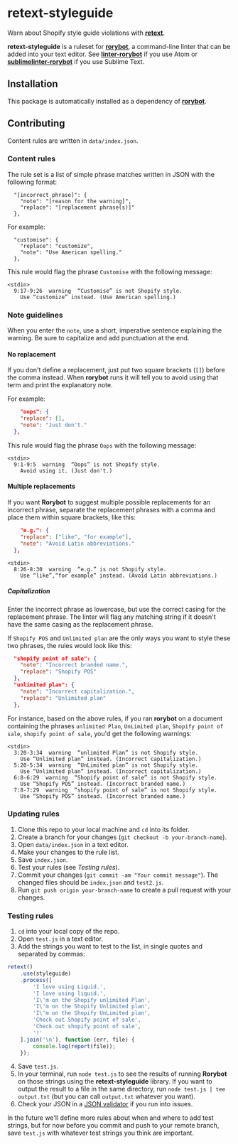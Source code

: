 # retext-styleguide

Warn about Shopify style guide violations with [**retext**](https://github.com/wooorm/retext).

**retext-styleguide** is a ruleset for [**rorybot**](https://github.com/Shopify/rorybot), a command-line linter that can be added into your text editor. See [**linter-rorybot**](https://github.com/Shopify/linter-rorybot) if you use Atom or [**sublimelinter-rorybot**](https://github.com/Shopify/sublimelinter-rorybot) if you use Sublime Text. 

## Installation

This package is automatically installed as a dependency of [**rorybot**](https://github.com/Shopify/rorybot).

## Contributing

Content rules are written in `data/index.json`.

### Content rules

The rule set is a list of simple phrase matches written in JSON with the following format:

```
  "[incorrect phrase]": {
    "note": "[reason for the warning]",
    "replace": "[replacement phrase(s)]"
  },

```

For example:

```
  "customise": {
    "replace": "customize",
    "note": "Use American spelling."  
  },
```

This rule would flag the phrase `Customise` with the following message:

```
<stdin>
  9:17-9:26  warning  “Customise” is not Shopify style. 
    Use “customize” instead. (Use American spelling.)
```

### Note guidelines

When you enter the `note`, use a short, imperative sentence explaining the warning. Be sure to capitalize and add punctuation at the end.

#### No replacement

If you don't define a replacement, just put two square brackets (`[]`) before the comma instead. When **rorybot** runs it will tell you to avoid using that term and print the explanatory note.

For example:

```json
    "oops": {
    "replace": [],
    "note": "Just don't."
  },
```

This rule would flag the phrase `Oops` with the following message:

```
<stdin>
  9:1-9:5  warning  “Oops” is not Shopify style. 
    Avoid using it. (Just don't.)
```

#### Multiple replacements

If you want **Rorybot** to suggest multiple possible replacements for an incorrect phrase, separate the replacement phrases with a comma and place them within square brackets, like this:

```json
    "e.g.": {
    "replace": ["like", "for example"],
    "note": "Avoid Latin abbreviations."
  },
```

```
<stdin>
  8:26-8:30  warning  “e.g.” is not Shopify style. 
    Use “like”,“for example” instead. (Avoid Latin abbreviations.)
```

##### Capitalization

Enter the incorrect phrase as lowercase, but use the correct casing for the replacement phrase. The linter will flag any matching string if it doesn't have the same casing as the replacement phrase.

If `Shopify POS` and `Unlimited plan` are the only ways you want to style these two phrases, the rules would look like this:

```json
  "shopify point of sale": {
    "note": "Incorrect branded name.",
    "replace": "Shopify POS"
  },
  "unlimited plan": {
    "note": "Incorrect capitalization.",
    "replace": "Unlimited plan"
  },

```

For instance, based on the above rules, if you ran **rorybot** on a document containing the phrases `unlimited Plan`, `UnLimited plan`, `Shopify point of sale`, `shopify point of sale`, you'd get the following warnings:

```
<stdin>
  3:20-3:34  warning  “unlimited Plan” is not Shopify style. 
    Use “Unlimited plan” instead. (Incorrect capitalization.)
  5:20-5:34  warning  “UnLimited plan” is not Shopify style. 
    Use “Unlimited plan” instead. (Incorrect capitalization.)
  6:8-6:29  warning  “Shopify point of sale” is not Shopify style.
    Use “Shopify POS” instead. (Incorrect branded name.)
  7:8-7:29  warning  “shopify point of sale” is not Shopify style.
    Use “Shopify POS” instead. (Incorrect branded name.)
```

### Updating rules

1. Clone this repo to your local machine and `cd` into its folder.
2. Create a branch for your changes (`git checkout -b your-branch-name`).
2. Open `data/index.json` in a text editor.
3. Make your changes to the rule list.
4. Save `index.json`.
5. Test your rules (see _Testing rules_).
6. Commit your changes (`git commit -am "Your commit message"`). The changed files should be `index.json` and `test2.js`.
6. Run `git push origin your-branch-name` to create a pull request with your changes.

### Testing rules

1. `cd` into your local copy of the repo.
2. Open `test.js` in a text editor. 
3. Add the strings you want to test to the list, in single quotes and separated by commas:
```js
retext()
    .use(styleguide)
    .process([
        'I love using Liquid.',
        'I love using liquid.',
        'I\'m on the Shopify unlimited Plan',
        'I\'m on the Shopify Unlimited plan',
        'I\'m on the Shopify UnLimited plan',
        'Check out Shopify point of sale',
        'Check out shopify point of sale',
        '!'
    ].join('\n'), function (err, file) {
        console.log(report(file));
    });

```
4. Save `test.js`.
4. In your terminal, run `node test.js` to see the results of running **Rorybot** on those strings using the **retext-styleguide** library. If you want to output the result to a file in the same directory, run `node test.js | tee output.txt` (but you can call `output.txt` whatever you want). 
5. Check your JSON in a [JSON validator](http://jsonlint.com/) if you run into issues.

In the future we'll define more rules about when and where to add test strings, but for now before you commit and push to your remote branch, save `test.js` with whatever test strings you think are important. 


